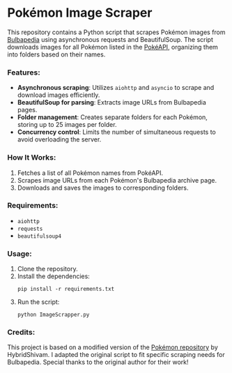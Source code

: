 # Pokémon Image Scraper

This repository contains a Python script that scrapes Pokémon images from [Bulbapedia](https://bulbapedia.bulbagarden.net) using asynchronous requests and BeautifulSoup. The script downloads images for all Pokémon listed in the [PokéAPI](https://pokeapi.co), organizing them into folders based on their names.

### Features:
- **Asynchronous scraping**: Utilizes `aiohttp` and `asyncio` to scrape and download images efficiently.
- **BeautifulSoup for parsing**: Extracts image URLs from Bulbapedia pages.
- **Folder management**: Creates separate folders for each Pokémon, storing up to 25 images per folder.
- **Concurrency control**: Limits the number of simultaneous requests to avoid overloading the server.

### How It Works:
1. Fetches a list of all Pokémon names from PokéAPI.
2. Scrapes image URLs from each Pokémon's Bulbapedia archive page.
3. Downloads and saves the images to corresponding folders.

### Requirements:
- `aiohttp`
- `requests`
- `beautifulsoup4`

### Usage:
1. Clone the repository.
2. Install the dependencies:
   ```
   pip install -r requirements.txt
   ```
3. Run the script:
   ```
   python ImageScrapper.py
   ```

### Credits:
This project is based on a modified version of the [Pokémon repository](https://github.com/HybridShivam/Pokemon/tree/master) by HybridShivam. I adapted the original script to fit specific scraping needs for Bulbapedia. Special thanks to the original author for their work!
